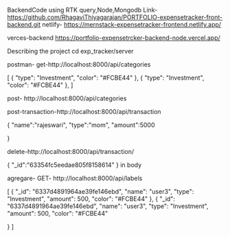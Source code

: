 
BackendCode using RTK query,Node,Mongodb
Link-     https://github.com/RhagaviThiyagarajan/PORTFOLIO-expensetracker-front-backend.git
netlify-  https://mernstack-expensetracker-frontend.netlify.app/

verces-backend
https://portfolio-expensetrcker-backend-node.vercel.app/

Describing the project
cd exp_tracker/server

postman- get-http://localhost:8000/api/categories

[ { "type": "Investment", "color": "#FCBE44" }, { "type": "Investment", "color": "#FCBE44" }, ]

post- http://localhost:8000/api/categories

post-transaction-http://localhost:8000/api/transaction

{ "name":"rajeswari", "type":"mom", "amount":5000

}

delete-http://localhost:8000/api/transaction/

{ "_id":"63354fc5eedae805f8158614" } in body

agregare- GET- http://localhost:8000/api/labels

[ { "_id": "6337d4891964ae39fe146ebd", "name": "user3", "type": "Investment", "amount": 500, "color": "#FCBE44" }, { "_id": "6337d4891964ae39fe146ebd", "name": "user3", "type": "Investment", "amount": 500, "color": "#FCBE44"

  }
  ]
